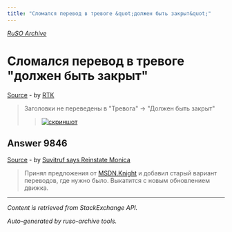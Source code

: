 ```yaml
---
title: "Сломался перевод в тревоге &quot;должен быть закрыт&quot;"
---
```

<p><i><a href="https://github.com/MSDN-WhiteKnight/ruso-archive/">RuSO Archive</a></i></p>
<h1>Сломался перевод в тревоге &quot;должен быть закрыт&quot;</h1>
<p><a href="https://ru.meta.stackoverflow.com/questions/9832/%d0%a1%d0%bb%d0%be%d0%bc%d0%b0%d0%bb%d1%81%d1%8f-%d0%bf%d0%b5%d1%80%d0%b5%d0%b2%d0%be%d0%b4-%d0%b2-%d1%82%d1%80%d0%b5%d0%b2%d0%be%d0%b3%d0%b5-%d0%b4%d0%be%d0%bb%d0%b6%d0%b5%d0%bd-%d0%b1%d1%8b%d1%82%d1%8c-%d0%b7%d0%b0%d0%ba%d1%80%d1%8b%d1%82">Source</a> - by <a href="https://ru.meta.stackoverflow.com/users/272569/rtk">RTK</a></p>
<blockquote>
<p>Заголовки не переведены в "Тревога" -> "Должен быть закрыт"</p>

<blockquote>
  <p><a href="https://i.stack.imgur.com/AKHG5.png" rel="nofollow noreferrer"><img src="https://i.stack.imgur.com/AKHG5.png" alt="скриншот"></a></p>
</blockquote>

</blockquote>
<h2>Answer 9846</h2>
<p><a href="https://ru.meta.stackoverflow.com/a/9846/">Source</a> - by <a href="https://ru.meta.stackoverflow.com/users/15479/suvitruf-says-reinstate-monica">Suvitruf says Reinstate Monica</a></p>
<blockquote>
<p>Принял предложения от <a href="https://ru.meta.stackoverflow.com/users/240512">MSDN.Knight</a> и добавил старый вариант переводов, где нужно было. Выкатится с новым обновлением движка.</p>

</blockquote>
<hr/>
<p><i>Content is retrieved from StackExchange API. </i></p>
<p><i>Auto-generated by ruso-archive tools. </i></p>
